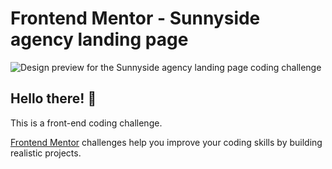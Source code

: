 # Frontend Mentor - Sunnyside agency landing page

![Design preview for the Sunnyside agency landing page coding challenge](./design/desktop-preview.jpg)

## Hello there! 👋

This is a front-end coding challenge.

[Frontend Mentor](https://www.frontendmentor.io) challenges help you improve your coding skills by building realistic projects.
